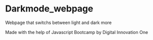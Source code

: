 # Darkmode_webpage
Webpage that switchs between light and dark more

Made with the help of Javascript Bootcamp by Digital Innovation One
